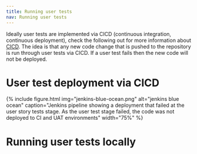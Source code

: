 ```yaml
---
title: Running user tests
nav: Running user tests
---
```


Ideally user tests are implemented via CICD (continuous integration, continuous deployment), check the following out for more information about [CICD](https://www.redhat.com/en/topics/devops/what-is-ci-cd). The idea is that any new code change that is pushed to the repository is run through user tests via CICD. If a user test fails then the new code will not be deployed.



# User test deployment via CICD



{% include figure.html img="jenkins-blue-ocean.png" alt="jenkins blue ocean" caption="Jenkins pipeline showing a deployment that failed at the user story tests stage. As the user test stage failed, the code was not deployed to CI and UAT environments" width="75%" %}




# Running user tests locally





